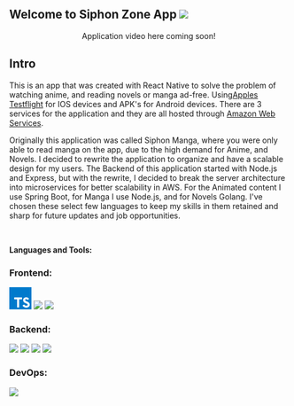 ## Welcome to Siphon Zone App <img src="https://media.giphy.com/media/hvRJCLFzcasrR4ia7z/giphy.gif" width="25px">
 <div align="center">
  Application video here coming soon!
</div>

## Intro

<p align="left">
  This is an app that was created with React Native to solve the problem of watching anime, and reading novels or manga ad-free. Using<a href="https://developer.apple.com/testflight/" target="_blank">Apples Testflight</a> for IOS devices and 
  APK's for Android devices. There are 3 services for the application and they are all hosted through <a href="https://aws.amazon.com/">Amazon Web Services</a>. 
</p>

<p align="left">
  Originally this application was called Siphon Manga, where you were only able to read manga on the app, due to the high demand for Anime, and Novels. I decided to rewrite the application to organize and have a scalable design for my users.
  The Backend of this application started with Node.js and Express, but with the rewrite, I decided to break the server architecture into microservices for better scalability in AWS. For the Animated content I use Spring Boot, for Manga I use Node.js, and for Novels Golang.
  I've chosen these select few languages to keep my skills in them retained and sharp for future updates and job opportunities.
</p>

<br/>

**Languages and Tools:**

<div style="display:block;">
<h3>Frontend:</h3>
<code><img height="40" src="https://raw.githubusercontent.com/github/explore/80688e429a7d4ef2fca1e82350fe8e3517d3494d/topics/typescript/typescript.png"></code>
<code><img height="40" src="https://github.com/TrickkyRicky/Siphon-Zone-Viewing/assets/60045899/1039a7f6-fae1-4cda-8f2f-15a704c05eee"></code>
<code><img height="40" src="https://github.com/TrickkyRicky/Siphon-Zone-Viewing/assets/60045899/1039a7f6-fae1-4cda-8f2f-15a704c05eee"></code>
  
<h3>Backend:</h3>
<code><img height="40" src="https://github.com/TrickkyRicky/Siphon-Zone-Viewing/assets/60045899/d3b4b279-07b0-406a-a850-7cf382013d38"></code>
<code><img height="40" src="https://github.com/TrickkyRicky/Siphon-Zone-Viewing/assets/60045899/05174218-f9ca-4955-841c-0e7d890d7f7c"></code>
<code><img height="40" src="https://github.com/TrickkyRicky/Siphon-Zone-Viewing/assets/60045899/7d65dc0e-a996-458e-98d0-2de8dfaf921d"></code>
<code><img height="40" src="https://github.com/TrickkyRicky/Siphon-Zone-Viewing/assets/60045899/481a9fe3-26a1-4456-9f5e-bf5e54812a53"></code>

<h3>DevOps:</h3>
<code><img height="40" src="https://github.com/TrickkyRicky/Siphon-Zone-Viewing/assets/60045899/de6cb451-5879-437b-b438-f61a785c4a60"></code>
</div>
